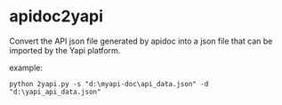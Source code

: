 # apidoc2yapi
Convert the API json file generated by apidoc into a json file that can be imported by the Yapi platform.

example:
    
    python 2yapi.py -s "d:\myapi-doc\api_data.json" -d "d:\yapi_api_data.json"

